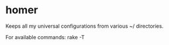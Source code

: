 homer
=====

Keeps all my universal configurations from various ~/ directories.

For available commands:
    rake -T
